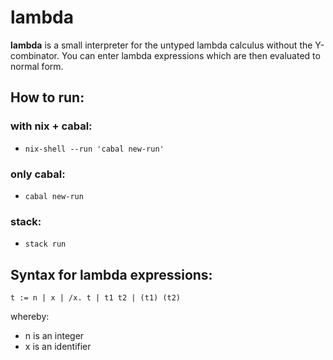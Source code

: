 # lambda

**lambda** is a small interpreter for the untyped lambda calculus without the Y-combinator.
You can enter lambda expressions which are then evaluated to normal form.

## How to run:

### with nix + cabal:
* `nix-shell --run 'cabal new-run'`

### only cabal:
* `cabal new-run`

### stack:
* `stack run`

## Syntax for lambda expressions:

`t := n | x | /x. t | t1 t2 | (t1) (t2)`

whereby:
  * n is an integer
  * x is an identifier
